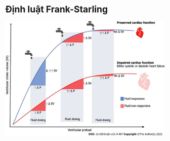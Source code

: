 # Định luật Frank-Starling
  
![../200 FILES/201 Image/image/Định luật Frank-Starling-1716733329315.webp](../200%20FILES/201%20Image/image/%C4%90%E1%BB%8Bnh%20lu%E1%BA%ADt%20Frank-Starling-1716733329315.webp)
  

  
